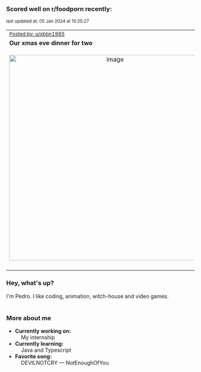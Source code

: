 ### Scored well on r/foodporn recently:

<p align="left"><sub>last updated at: 05 Jan 2024 at 15:25:27</sub></p>

|   |
| --- |
| <sub>[Posted by: u/xbbn1985][source]</sub> |
| **Our xmas eve dinner for two** | 
|<p align="center"> <img alt="image" src="https://i.redd.it/zbsn4lsweiac1.jpeg" width="550" /> </p>|
|   |

### Hey, what's up?

I'm Pedro. I like coding, animation, witch-house and video games.<br><br>

### More about me
- **Currently working on:**  
&nbsp;&nbsp;&nbsp;&nbsp;My internship
- **Currently learning:**  
&nbsp;&nbsp;&nbsp;&nbsp;Java and Typescript
- **Favorite song:**  
&nbsp;&nbsp;&nbsp;&nbsp;DEVILNOTCRY — NotEnoughOfYou<br><br>

  



  
  
  
[linkedin]: https://linkedin.com/in/pedro-h-r-gomes-8a487b14a/
[gmail]: mailto:pilique11@gmail.com
[source]: https://reddit.com/r/FoodPorn/comments/18yrreq/our_xmas_eve_dinner_for_two/
[redditAPI]: https://www.reddit.com/dev/api/